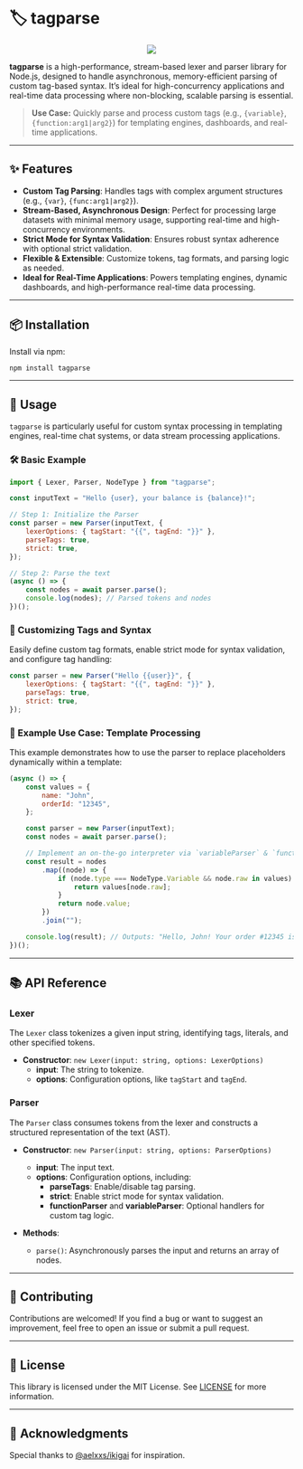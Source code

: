 # 🏷️ tagparse

<p align="center">
    <img src="https://i.imgur.com/lAYtRnG.png">
</p>


**tagparse** is a high-performance, stream-based lexer and parser library for Node.js, designed to handle asynchronous, memory-efficient parsing of custom tag-based syntax. It’s ideal for high-concurrency applications and real-time data processing where non-blocking, scalable parsing is essential.

> **Use Case:** Quickly parse and process custom tags (e.g., `{variable}`, `{function:arg1|arg2}`) for templating engines, dashboards, and real-time applications.

---

## ✨ Features

-   **Custom Tag Parsing**: Handles tags with complex argument structures (e.g., `{var}`, `{func:arg1|arg2}`).
-   **Stream-Based, Asynchronous Design**: Perfect for processing large datasets with minimal memory usage, supporting real-time and high-concurrency environments.
-   **Strict Mode for Syntax Validation**: Ensures robust syntax adherence with optional strict validation.
-   **Flexible & Extensible**: Customize tokens, tag formats, and parsing logic as needed.
-   **Ideal for Real-Time Applications**: Powers templating engines, dynamic dashboards, and high-performance real-time data processing.

---

## 📦 Installation

Install via npm:

```bash
npm install tagparse
```

---

## 🚀 Usage

`tagparse` is particularly useful for custom syntax processing in templating engines, real-time chat systems, or data stream processing applications.

### 🛠️ Basic Example

```javascript
import { Lexer, Parser, NodeType } from "tagparse";

const inputText = "Hello {user}, your balance is {balance}!";

// Step 1: Initialize the Parser
const parser = new Parser(inputText, {
    lexerOptions: { tagStart: "{{", tagEnd: "}}" },
    parseTags: true,
    strict: true,
});

// Step 2: Parse the text
(async () => {
    const nodes = await parser.parse();
    console.log(nodes); // Parsed tokens and nodes
})();
```

### 🔧 Customizing Tags and Syntax

Easily define custom tag formats, enable strict mode for syntax validation, and configure tag handling:

```javascript
const parser = new Parser("Hello {{user}}", {
    lexerOptions: { tagStart: "{{", tagEnd: "}}" },
    parseTags: true,
    strict: true,
});
```

### 📄 Example Use Case: Template Processing

This example demonstrates how to use the parser to replace placeholders dynamically within a template:

```javascript
(async () => {
    const values = {
        name: "John",
        orderId: "12345",
    };

    const parser = new Parser(inputText);
    const nodes = await parser.parse();

    // Implement an on-the-go interpreter via `variableParser` & `functionParser`
    const result = nodes
        .map((node) => {
            if (node.type === NodeType.Variable && node.raw in values) {
                return values[node.raw];
            }
            return node.value;
        })
        .join("");

    console.log(result); // Outputs: "Hello, John! Your order #12345 is confirmed."
})();
```

---

## 📚 API Reference

### Lexer

The `Lexer` class tokenizes a given input string, identifying tags, literals, and other specified tokens.

-   **Constructor**: `new Lexer(input: string, options: LexerOptions)`
    -   **input**: The string to tokenize.
    -   **options**: Configuration options, like `tagStart` and `tagEnd`.

### Parser

The `Parser` class consumes tokens from the lexer and constructs a structured representation of the text (AST).

-   **Constructor**: `new Parser(input: string, options: ParserOptions)`

    -   **input**: The input text.
    -   **options**: Configuration options, including:
        -   **parseTags**: Enable/disable tag parsing.
        -   **strict**: Enable strict mode for syntax validation.
        -   **functionParser** and **variableParser**: Optional handlers for custom tag logic.

-   **Methods**:
    -   `parse()`: Asynchronously parses the input and returns an array of nodes.

---

## 🤝 Contributing

Contributions are welcomed! If you find a bug or want to suggest an improvement, feel free to open an issue or submit a pull request.

---

## 📄 License

This library is licensed under the MIT License. See [LICENSE](LICENSE) for more information.

---

## 🙏 Acknowledgments

Special thanks to [@aelxxs/ikigai](https://github.com/aelxxs/ikigai) for inspiration.

